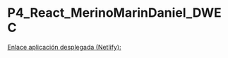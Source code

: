 # P4_React_MerinoMarinDaniel_DWEC

[Enlace aplicación desplegada (Netlify):](https://anime-orbit.netlify.app)
